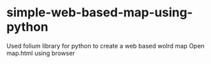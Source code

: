 # simple-web-based-map-using-python
Used folium library for python to create a web based wolrd map
Open map.html using browser
